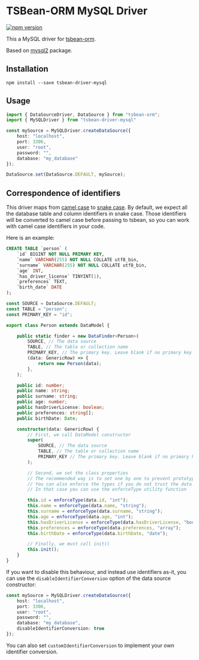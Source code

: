 # TSBean-ORM MySQL Driver

[![npm version](https://badge.fury.io/js/tsbean-driver-mysql.svg)](https://badge.fury.io/js/tsbean-driver-mysql)

This a MySQL driver for [tsbean-orm](https://github.com/AgustinSRG/tsbean-orm).

Based on [mysql2](https://www.npmjs.com/package/mysql2) package.

## Installation

```
npm install --save tsbean-driver-mysql
```

## Usage

```ts
import { DataSourceDriver, DataSource } from "tsbean-orm";
import { MySQLDriver } from "tsbean-driver-mysql"

const mySource = MySQLDriver.createDataSource({
    host: "localhost",
    port: 3306,
    user: "root",
    password: "",
    database: "my_database"
});

DataSource.set(DataSource.DEFAULT, mySource);
```

## Correspondence of identifiers

This driver maps from [camel case](https://es.wikipedia.org/wiki/Camel_case) to [snake case](https://en.wikipedia.org/wiki/Snake_case). By default, we expect all the database table and column identifiers in snake case. Those identifiers will be converted to camel case before passing to tsbean, so you can work with camel case identifiers in your code.

Here is an example:

```sql
CREATE TABLE `person` (
    `id` BIGINT NOT NULL PRIMARY KEY,
    `name` VARCHAR(255) NOT NULL COLLATE utf8_bin,
    `surname` VARCHAR(255) NOT NULL COLLATE utf8_bin,
    `age` INT,
    `has_driver_license` TINYINT(1),
    `preferences` TEXT,
    `birth_date` DATE
);
```

```ts
const SOURCE = DataSource.DEFAULT;
const TABLE = "person";
const PRIMARY_KEY = "id";

export class Person extends DataModel {

    public static finder = new DataFinder<Person>(
        SOURCE, // The data source
        TABLE, // The table or collection name
        PRIMARY_KEY, // The primary key. Leave blank if no primary key
        (data: GenericRow) => {
            return new Person(data);
        },
    );

    public id: number;
    public name: string;
    public surname: string;
    public age: number;
    public hasDriverLicense: boolean;
    public preferences: string[];
    public birthDate: Date;

    constructor(data: GenericRow) {
        // First, we call DataModel constructor 
        super(
            SOURCE, // The data source
            TABLE, // The table or collection name
            PRIMARY_KEY // The primary key. Leave blank if no primary key
        );

        // Second, we set the class properties
        // The recommended way is to set one by one to prevent prototype pollution
        // You can also enforce the types if you do not trust the data source
        // In that case you can use the enforceType utility function

        this.id = enforceType(data.id, "int");
        this.name = enforceType(data.name, "string");
        this.surname = enforceType(data.surname, "string");
        this.age = enforceType(data.age, "int");
        this.hasDriverLicense = enforceType(data.hasDriverLicense, "boolean");
        this.preferences = enforceType(data.preferences, "array");
        this.birthDate = enforceType(data.birthDate, "date");

        // Finally, we must call init()
        this.init();
    }
}
```

If you want to disable this behaviour, and instead use identifiers as-it, you can use the `disableIdentifierConversion` option of the data source constructor:

```ts
const mySource = MySQLDriver.createDataSource({
    host: "localhost",
    port: 3306,
    user: "root",
    password: "",
    database: "my_database",
    disableIdentifierConversion: true
});
```

You can also set `customIdentifierConversion` to implement your own identifier conversion.
